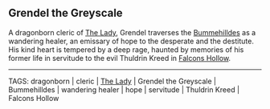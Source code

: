 ## Grendel the Greyscale

A dragonborn cleric of [The Lady](../Gods/The%20Lady.md), Grendel traverses the [Bummehilldes](../Places/Bummehilldes.md) as a wandering healer, an emissary of hope to the desperate and the destitute. His kind heart is tempered by a deep rage, haunted by memories of his former life in servitude to the evil Thuldrin Kreed in [Falcons Hollow](../Places/Falcons%20Hollow.md).


---
TAGS: dragonborn | cleric | [The Lady](../Gods/The%20Lady.md) | Grendel the Greyscale | Bummehilldes | wandering healer | hope | servitude | Thuldrin Kreed | Falcons Hollow

